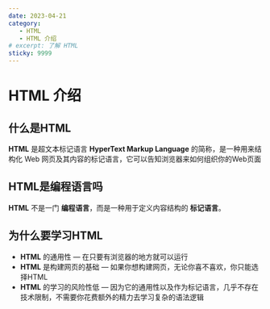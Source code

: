 ```yaml
---
date: 2023-04-21
category:
   - HTML
   - HTML 介绍
# excerpt: 了解 HTML
sticky: 9999
---
```


<!--more-->


# HTML 介绍

## 什么是HTML
**HTML** 是超文本标记语言 **HyperText Markup Language** 的简称，是一种用来结构化 Web 网页及其内容的标记语言，它可以告知浏览器来如何组织你的Web页面

## HTML是编程语言吗
**HTML** 不是一门 **编程语言**，而是一种用于定义内容结构的 **标记语言**。

## 为什么要学习HTML

- **HTML** 的通用性 — 在只要有浏览器的地方就可以运行
- **HTML** 是构建网页的基础 — 如果你想构建网页，无论你喜不喜欢，你只能选择HTML
- **HTML** 的学习的风险性低 — 因为它的通用性以及作为标记语言，几乎不存在技术限制，不需要你花费额外的精力去学习复杂的语法逻辑




